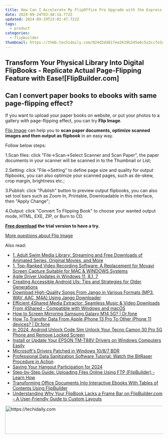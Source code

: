 ```yaml
---
title: How Can I Accelerate My FlipOffice Pro Upgrade with the Express Path at FlipBuilder.com?
date: 2024-09-24T03:48:14.772Z
updated: 2024-09-29T23:02:47.722Z
tags:
  - product
categories:
  - flipbuilder
thumbnail: https://thmb.techidaily.com/024d2dd817ee2619b245e6c5a3ccfe3c6aa8b0c6c91657315d09ce45d229f3c2.jpg
---
```


## Transform Your Physical Library Into Digital FlipBooks - Replicate Actual Page-Flipping Feature with Ease![FlipBuilder.com]

## Can I convert paper books to ebooks with same page-flipping effect?

If you want to upload your paper books on website, or put your photos to a gallery with page-flipping effect, you can try **Flip Image**. 

[Flip Image](https://tools.techidaily.com/flipbuilder/products/) can help you to **scan paper documents, optimize scanned images and then output as flipbook** in an easy way.

Follow below steps:

1.Scan files: click "File->Scan->Select Scanner and Scan Paper", the paper documents in your scanner will be scanned in to the Thumbnail or List;

2.Setting: click "File->Setting" to define page size and quality for output flipbooks, you can also optimize your scanned pages, such as de-skew, crop margin, brightness etc.;

3.Publish: click "Publish" button to preview output flipbooks, you can also set tool bars such as Zoom In, Printable, Downloadable in this interface, then "Apply Change";

4.Output: click "Convert To Flipping Book" to choose your wanted output mode, HTML, EXE, ZIP, or Burn to CD.

**[Free download](https://tools.techidaily.com/flipbuilder/products/) the trial version to have a try.** 

[More questions about Flip Image](https://tools.techidaily.com/flipbuilder/products/)

<ins class="adsbygoogle"
     style="display:block"
     data-ad-format="autorelaxed"
     data-ad-client="ca-pub-7571918770474297"
     data-ad-slot="1223367746"></ins>

<ins class="adsbygoogle"
     style="display:block"
     data-ad-client="ca-pub-7571918770474297"
     data-ad-slot="8358498916"
     data-ad-format="auto"
     data-full-width-responsive="true"></ins>

<span class="atpl-alsoreadstyle">Also read:</span>
<div><ul>
<li><a href="https://fox-ssl.techidaily.com/1-adult-swim-media-library-streaming-and-free-downloads-of-animated-series-original-movies-and-more/"><u>1. Adult Swim Media Library: Streaming and Free Downloads of Animated Series, Original Movies, and More</u></a></li>
<li><a href="https://fox-ssl.techidaily.com/1-top-ranked-video-recording-software-a-replacement-for-movavi-screen-capture-suitable-for-mac-and-windows-systems/"><u>1. Top-Ranked Video Recording Software: A Replacement for Movavi Screen Capture Suitable for MAC & WINDOWS Systems</u></a></li>
<li><a href="https://driver-install.techidaily.com/agile-driver-updates-in-windows-11-81-7/"><u>Agile Driver Updates in Windows 11, 8.1, 7</u></a></li>
<li><a href="https://eaxpv-info.techidaily.com/creating-accessible-android-uis-tips-and-strategies-for-older-generations/"><u>Creating Accessible Android UIs: Tips and Strategies for Older Generations</u></a></li>
<li><a href="https://fox-ssl.techidaily.com/download-high-quality-songs-from-jango-in-various-formats-mp3-wav-aac-m4a-using-jango-downloader/"><u>Download High-Quality Songs From Jango in Various Formats (MP3, WAV, AAC, M4A) Using Jango Downloader</u></a></li>
<li><a href="https://fox-ssl.techidaily.com/efficient-4shared-media-extractor-seamless-music-and-video-downloads-from-4shared-compatible-with-windows-and-macos/"><u>Efficient 4Shared Media Extractor: Seamless Music & Video Downloads From 4Shared - Compatible with Windows and macOS</u></a></li>
<li><a href="https://screen-mirror.techidaily.com/how-to-screen-mirroring-samsung-galaxy-m14-5g-drfone-by-drfone-android/"><u>How to Screen Mirroring Samsung Galaxy M14 5G? | Dr.fone</u></a></li>
<li><a href="https://techidaily.com/how-to-transfer-data-from-apple-iphone-13-pro-to-other-iphone-11-devices-drfone-by-drfone-transfer-data-from-ios-transfer-data-from-ios/"><u>How To Transfer Data From Apple iPhone 13 Pro To Other iPhone 11 devices? | Dr.fone</u></a></li>
<li><a href="https://sim-unlock.techidaily.com/in-2024-android-unlock-code-sim-unlock-your-tecno-camon-30-pro-5g-phone-and-remove-locked-screen-by-drfone-android/"><u>In 2024, Android Unlock Code Sim Unlock Your Tecno Camon 30 Pro 5G Phone and Remove Locked Screen</u></a></li>
<li><a href="https://hardware-help.techidaily.com/install-or-update-your-epson-tm-t88v-drivers-on-windows-computers-easily/"><u>Install or Update Your EPSON TM-T88V Drivers on Windows Computers Easily</u></a></li>
<li><a href="https://network-issues.techidaily.com/microsofts-drivers-patched-in-windows-1087-bdr/"><u>Microsoft's Drivers Patched in Windows 10/8/7 BDR</u></a></li>
<li><a href="https://data-safeguard.techidaily.com/professional-data-sanitization-software-tutorial-watch-the-bitraser-procedure-in-action/"><u>Professional Data Sanitization Software Tutorial: Watch the BitRaser Procedure in Action</u></a></li>
<li><a href="https://screen-mirroring-recording.techidaily.com/saving-your-hangout-participation-for-2024/"><u>Saving Your Hangout Participation for 2024</u></a></li>
<li><a href="https://fox-ssl.techidaily.com/step-by-step-guide-uploading-files-online-using-ftp-flipbuilder-learn-how/"><u>Step-by-Step Guide: Uploading Files Online Using FTP (FlipBuilder) - Learn How</u></a></li>
<li><a href="https://fox-ssl.techidaily.com/transforming-office-documents-into-interactive-ebooks-with-tables-of-contents-using-flipbuilder/"><u>Transforming Office Documents Into Interactive Ebooks With Tables of Contents Using FlipBuilder</u></a></li>
<li><a href="https://fox-ssl.techidaily.com/understanding-why-your-flipbook-lacks-a-frame-bar-on-flipbuildercom-a-user-friendly-guide-to-custom-layouts/"><u>Understanding Why Your FlipBook Lacks a Frame Bar on FlipBuilder.com – A User-Friendly Guide to Custom Layouts</u></a></li>
</ul></div>

<!-- affiliate ads begin -->
<a href="https://aidotcom.pxf.io/c/5597632/2134502/19576" target="_top" id="2134502">
  <img src="//a.impactradius-go.com/display-ad/19576-2134502" border="0" alt="https://techidaily.com" width="672" height="90"/>
</a>
<img height="0" width="0" src="https://aidotcom.pxf.io/i/5597632/2134502/19576" style="position:absolute;visibility:hidden;" border="0" />
<!-- affiliate ads end -->

